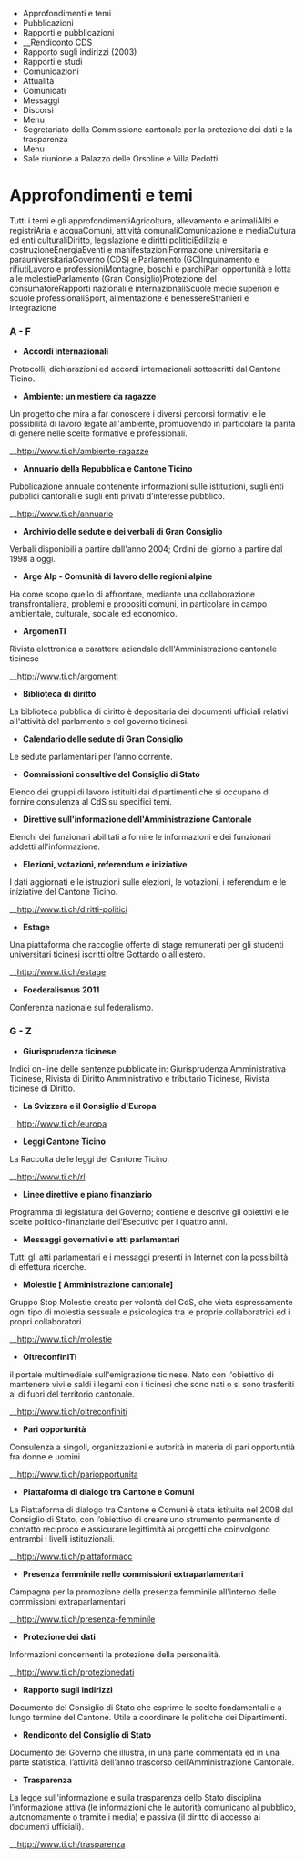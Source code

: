   * Approfondimenti e temi
  * Pubblicazioni
  * Rapporti e pubblicazioni
  *  __Rendiconto CDS
  * Rapporto sugli indirizzi (2003)
  * Rapporti e studi
  * Comunicazioni
  * Attualità
  * Comunicati
  * Messaggi
  * Discorsi
  * Menu
  * Segretariato della Commissione cantonale per la protezione dei dati e la trasparenza
  * Menu
  * Sale riunione a Palazzo delle Orsoline e Villa Pedotti

#  Approfondimenti e temi

Tutti i temi e gli approfondimentiAgricoltura, allevamento e animaliAlbi e
registriAria e acquaComuni, attività comunaliComunicazione e mediaCultura ed
enti culturaliDiritto, legislazione e diritti politiciEdilizia e
costruzioneEnergiaEventi e manifestazioniFormazione universitaria e
parauniversitariaGoverno (CDS) e Parlamento (GC)Inquinamento e rifiutiLavoro e
professioniMontagne, boschi e parchiPari opportunità e lotta alle
molestieParlamento (Gran Consiglio)Protezione del consumatoreRapporti
nazionali e internazionaliScuole medie superiori e scuole professionaliSport,
alimentazione e benessereStranieri e integrazione  

### A - F

  * **Accordi internazionali**

Protocolli, dichiarazioni ed accordi internazionali sottoscritti dal Cantone
Ticino.

  * **Ambiente: un mestiere da ragazze**

Un progetto che mira a far conoscere i diversi percorsi formativi e le
possibilità di lavoro legate all'ambiente, promuovendo in particolare la
parità di genere nelle scelte formative e professionali.

__http://www.ti.ch/ambiente-ragazze

  * **Annuario della Repubblica e Cantone Ticino**

Pubblicazione annuale contenente informazioni sulle istituzioni, sugli enti
pubblici cantonali e sugli enti privati d’interesse pubblico.

__http://www.ti.ch/annuario

  * **Archivio delle sedute e dei verbali di Gran Consiglio**

Verbali disponibili a partire dall'anno 2004; Ordini del giorno a partire dal
1998 a oggi.

  * **Arge Alp - Comunità di lavoro delle regioni alpine**

Ha come scopo quello di affrontare, mediante una collaborazione
transfrontaliera, problemi e propositi comuni, in particolare in campo
ambientale, culturale, sociale ed economico.

  * **ArgomenTI**

Rivista elettronica a carattere aziendale dell'Amministrazione cantonale
ticinese

__http://www.ti.ch/argomenti

  * **Biblioteca di diritto**

La biblioteca pubblica di diritto è depositaria dei documenti ufficiali
relativi all'attività del parlamento e del governo ticinesi.

  * **Calendario delle sedute di Gran Consiglio**

Le sedute parlamentari per l'anno corrente.

  * **Commissioni consultive del Consiglio di Stato**

Elenco dei gruppi di lavoro istituiti dai dipartimenti che si occupano di
fornire consulenza al CdS su specifici temi.

  * **Direttive sull'informazione dell'Amministrazione Cantonale**

Elenchi dei funzionari abilitati a fornire le informazioni e dei funzionari
addetti all'informazione.

  * **Elezioni, votazioni, referendum e iniziative**

I dati aggiornati e le istruzioni sulle elezioni, le votazioni, i referendum e
le iniziative del Cantone Ticino.

__http://www.ti.ch/diritti-politici

  * **Estage**

Una piattaforma che raccoglie offerte di stage remunerati per gli studenti
universitari ticinesi iscritti oltre Gottardo o all'estero.

__http://www.ti.ch/estage

  * **Foederalismus 2011**

Conferenza nazionale sul federalismo.

### G - Z

  * **Giurisprudenza ticinese**

Indici on-line delle sentenze pubblicate in: Giurisprudenza Amministrativa
Ticinese, Rivista di Diritto Amministrativo e tributario Ticinese, Rivista
ticinese di Diritto.

  * **La Svizzera e il Consiglio d'Europa**

__http://www.ti.ch/europa

  * **Leggi Cantone Ticino**

La Raccolta delle leggi del Cantone Ticino.

__http://www.ti.ch/rl

  * **Linee direttive e piano finanziario**

Programma di legislatura del Governo; contiene e descrive gli obiettivi e le
scelte politico-finanziarie dell’Esecutivo per i quattro anni.

  * **Messaggi governativi e atti parlamentari**

Tutti gli atti parlamentari e i messaggi presenti in Internet con la
possibilità di effettura ricerche.

  * **Molestie [ Amministrazione cantonale]**

Gruppo Stop Molestie creato per volontà del CdS, che vieta espressamente ogni
tipo di molestia sessuale e psicologica tra le proprie collaboratrici ed i
propri collaboratori.

__http://www.ti.ch/molestie

  * **OltreconfiniTi**

il portale multimediale sull'emigrazione ticinese. Nato con l'obiettivo di
mantenere vivi e saldi i legami con i ticinesi che sono nati o si sono
trasferiti al di fuori del territorio cantonale.

__http://www.ti.ch/oltreconfiniti

  * **Pari opportunità**

Consulenza a singoli, organizzazioni e autorità in materia di pari opportuntià
fra donne e uomini

__http://www.ti.ch/pariopportunita

  * **Piattaforma di dialogo tra Cantone e Comuni**

La Piattaforma di dialogo tra Cantone e Comuni è stata istituita nel 2008 dal
Consiglio di Stato, con l’obiettivo di creare uno strumento permanente di
contatto reciproco e assicurare legittimità ai progetti che coinvolgono
entrambi i livelli istituzionali.

__http://www.ti.ch/piattaformacc

  * **Presenza femminile nelle commissioni extraparlamentari**

Campagna per la promozione della presenza femminile all'interno delle
commissioni extraparlamentari

__http://www.ti.ch/presenza-femminile

  * **Protezione dei dati**

Informazioni concernenti la protezione della personalità.

__http://www.ti.ch/protezionedati

  * **Rapporto sugli indirizzi**

Documento del Consiglio di Stato che esprime le scelte fondamentali e a lungo
termine del Cantone. Utile a coordinare le politiche dei Dipartimenti.

  * **Rendiconto del Consiglio di Stato**

Documento del Governo che illustra, in una parte commentata ed in una parte
statistica, l’attività dell’anno trascorso dell’Amministrazione Cantonale.

  * **Trasparenza**

La legge sull'informazione e sulla trasparenza dello Stato disciplina
l’informazione attiva (le informazioni che le autorità comunicano al pubblico,
autonomamente o tramite i media) e passiva (il diritto di accesso ai documenti
ufficiali).

__http://www.ti.ch/trasparenza

